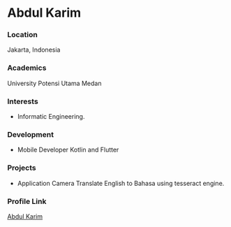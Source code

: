 # Abdul Karim

### Location

Jakarta, Indonesia

### Academics

University Potensi Utama Medan

### Interests

- Informatic Engineering.

### Development

- Mobile Developer Kotlin and Flutter

### Projects

- Application Camera Translate English to Bahasa using tesseract engine.

### Profile Link

[Abdul Karim](https://github.com/kareem96)
